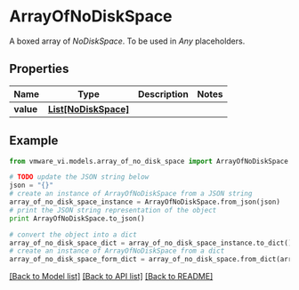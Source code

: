 # ArrayOfNoDiskSpace

A boxed array of *NoDiskSpace*. To be used in *Any* placeholders. 

## Properties
Name | Type | Description | Notes
------------ | ------------- | ------------- | -------------
**value** | [**List[NoDiskSpace]**](NoDiskSpace.md) |  | 

## Example

```python
from vmware_vi.models.array_of_no_disk_space import ArrayOfNoDiskSpace

# TODO update the JSON string below
json = "{}"
# create an instance of ArrayOfNoDiskSpace from a JSON string
array_of_no_disk_space_instance = ArrayOfNoDiskSpace.from_json(json)
# print the JSON string representation of the object
print ArrayOfNoDiskSpace.to_json()

# convert the object into a dict
array_of_no_disk_space_dict = array_of_no_disk_space_instance.to_dict()
# create an instance of ArrayOfNoDiskSpace from a dict
array_of_no_disk_space_form_dict = array_of_no_disk_space.from_dict(array_of_no_disk_space_dict)
```
[[Back to Model list]](../README.md#documentation-for-models) [[Back to API list]](../README.md#documentation-for-api-endpoints) [[Back to README]](../README.md)


